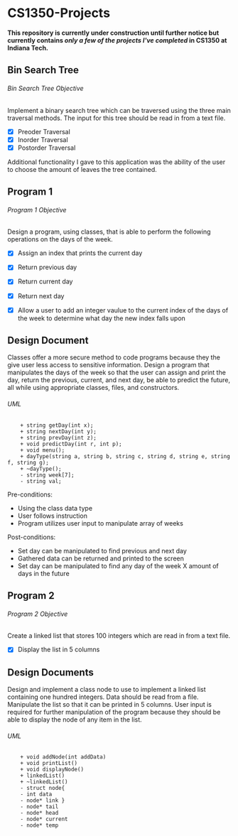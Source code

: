 # CS1350-Projects
**This repository is currently under construction until further notice but currently contains _only a few of the projects I've completed_ in CS1350 at Indiana Tech.**

## Bin Search Tree

###### Bin Search Tree Objective

Implement a binary search tree which can be traversed using the three main traversal methods. The input for this tree should be read in from a text file.

- [x] Preoder Traversal
- [x] Inorder Traversal
- [x] Postorder Traversal

Additional functionality I gave to this application was the ability of the user to choose the amount of leaves the tree contained.

## Program 1
###### Program 1 Objective
Design a program, using classes, that is able to perform the following operations on the days of the week.

- [x] Assign an index that prints the current day
- [x] Return previous day
- [x] Return current day
- [x] Return next day
- [x] Allow a user to add an integer vaulue to the current index of the days of the week to determine what day the new index falls upon


## Design Document
Classes offer a more secure method to code programs because they the give user less access to sensitive information. Design a program that manipulates the days of the week so that the user can assign and print the day, return the previous, current, and next day, be able to predict the future, all while using appropriate classes, files, and constructors. 
  
###### UML
        + string getDay(int x);
        + string nextDay(int y);
        + string prevDay(int z);
        + void predictDay(int r, int p);
        + void menu();
        + dayType(string a, string b, string c, string d, string e, string f, string g);
        + ~dayType();
        - string week[7];
        - string val;
        
Pre-conditions:
-	Using the class data type
-	User follows instruction
-	Program utilizes user input to manipulate array of weeks

Post-conditions:
-	Set day can be manipulated to find previous and next day
-	Gathered data can be returned and printed to the screen
-	Set day can be manipulated to find any day of the week X amount of days in the future


## Program 2
###### Program 2 Objective

Create a linked list that stores 100 integers which are read in from a text file.

- [x] Display the list in 5 columns

## Design Documents
Design and implement a class node to use to implement a linked list containing one hundred integers. Data should be read from a file. Manipulate the list so that it can be printed in 5 columns. User input is required for further manipulation of the program because they should be able to display the node of any item in the list. 
 
###### UML 
        + void addNode(int addData)    
        + void printList()
        + void displayNode()
        + linkedList()
        + ~linkedList()
        - struct node{
        - int data
        - node* link }
        - node* tail
        - node* head
        - node* current
        - node* temp 
 
 
